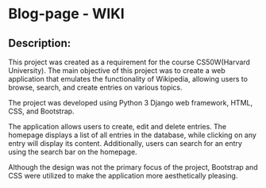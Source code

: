 # Blog-page - WIKI
## Description:
This project was created as a requirement for the course CS50W(Harvard University). The main objective of this project was to create a web application that emulates the functionality of Wikipedia, allowing users to browse, search, and create entries on various topics.

The project was developed using Python 3 Django web framework, HTML, CSS, and Bootstrap.

The application allows users to create, edit and delete entries. The homepage displays a list of all entries in the database, while clicking on any entry will display its content. Additionally, users can search for an entry using the search bar on the homepage.

Although the design was not the primary focus of the project, Bootstrap and CSS were utilized to make the application more aesthetically pleasing.
